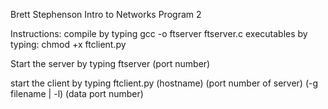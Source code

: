 Brett Stephenson
Intro to Networks
Program 2

Instructions:
    compile by typing gcc -o ftserver ftserver.c
    executables by typing: chmod +x ftclient.py

Start the server by typing
    ftserver (port number)

start the client by typing
    ftclient.py (hostname) (port number of server) (-g filename | -l) (data port number)
